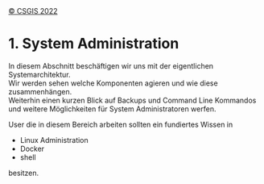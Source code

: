 <!-- the Menu -->
<link rel="stylesheet" media="all" href="../styles.css" />
<div id="logo"><a href="https://csgis.de">© CSGIS 2022</a></div>
<div id="menu"></div>
<div id="jumpMenu"></div>
<script src="../menu.js"></script>
<script src="../jumpmenu.js"></script>
<!-- the Menu -->




# 1. System Administration

In diesem Abschnitt beschäftigen wir uns mit der eigentlichen Systemarchitektur.  
Wir werden sehen welche Komponenten agieren und wie diese zusammenhängen.  
Weiterhin einen kurzen Blick auf Backups und Command Line Kommandos und weitere Möglichkeiten für System Administratoren werfen.

User die in diesem Bereich arbeiten sollten ein fundiertes Wissen in

- Linux Administration 
- Docker
- shell

besitzen.
